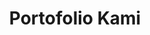 ---
title: "Portofolio Kami"
layout: "portofolio"
draft: false

portofolio:
  blocksatu:
  - category: "rumah"
    title: "Calvia Type 80 Vasana Residence"
    img: "images/portofolio/vasanaresidence/calvia-12.png"
    orientation: "portrait"
    link: "vasana-residence-calvia"
  - category: "rumah"
    title: "Sierra Type 120 Vasana Residence"
    img: "images/portofolio/vasanaresidence/sierra-07.png"
    orientation: "portrait"
    link: "vasana-residence-sierra"
  - category: "rumah"
    title: "Siena Type 120 Vasana Residence"
    img: "images/portofolio/vasanaresidence/siena-11.png"
    orientation: "landscape"
    link: "vasana-residence-siena"
  - category: "lain"
    title: "Hono Kopi Coffee Shop"
    img: "images/portofolio/honokopi/hono-kopi-01.png"
    orientation: "landscape"
    link: "hono-kopi"
  - category: "rumah"
    title: "Bapak Hartono Alam Citra Yogyakarta"
    img: "images/portofolio/rumahpakhartono/rumah-pak-hartono-01.png"
    orientation: "landscape"
    link: "rumah-bapak-hartono"
  - category: "rumah"
    title: "Madrid Type 275  Vasana Residence (ON PROGRESS)"
    img: "images/portofolio/vasanaresidence/madrid-09.png"
    orientation: "landscape"
    link: "vasana-residence-madrid"
  blockdua:
  - category: "rumah"
    title: "Prospera Type 345 CitraSun Garden"
    img: "images/portofolio/citrasungarden/prospera-02.png"
    orientation: "portrait"
    link: "citrasungarden-prospera"
  - category: "rumah"
    title: "Allura Type 290 CitraSun Garden"
    img: "images/portofolio/citrasungarden/allura-01.png"
    orientation: "landscape"
    link: "citrasungarden-allura"
  - category: "interior"
    title: "Club House CitraSun Garden"
    img: "images/portofolio/citrasungarden/interior-hall.png"
    orientation: "landscape"
    link: "citrasungarden-interior-hall"
  - category: "lain"
    title: "Hall Club House CitraSun Garden"
    img: "images/portofolio/citrasungarden/hall.png"
    orientation: "landscape"
    link: "citrasungarden-hall"
  - category: "lain"
    title: "Taman Bermain Club House CitraSun Garden"
    img: "images/portofolio/citrasungarden/taman-bermain.png"
    orientation: "landscape"
    link: "citrasungarden-taman-bermain"
  - category: "lain"
    title: "Taman Terbuka CitraSun Garden"
    img: "images/portofolio/citrasungarden/taman-terbuka.png"
    orientation: "landscape"
    link: "citrasungarden-taman-terbuka"
  - category: "rumah"
    title: "Opulencia Type 263 CitraSun Garden"
    img: "images/portofolio/citrasungarden/opulencia-01.png"
    orientation: "landscape"
    link: "citrasungarden-opulencia"
  - category: "lain"
    title: "Main Gate CitraSun Garden"
    img: "images/portofolio/citrasungarden/citrasun-garden-gate.png"
    orientation: "landscape"
    link: "citrasungarden-gate"
  - category: "rumah"
    title: "Amethyst Type 260 CitraGrand Mutiara"
    img: "images/portofolio/citragrandmutiara/amethst.png"
    link: "citragrandmutiara-amethyst"
    orientation: "landscape"
  - category: "lain"
    title: "Main Gate CitraGrand Mutiara"
    img: "images/portofolio/citragrandmutiara/gate.png"
    orientation: "landscape"
    link: "citragrandmutiara-gate"
  - category: "interior"
    title: "Amethyst Type 260 CitraGrand Mutiara"
    img: "images/portofolio/citragrandmutiara/interior.png"
    orientation: "landscape"
    link: "citragrandmutiara-amethyst-interior"
  - category: "interior"
    title: "Design Tangga Rumah CitraGrand Mutiara"
    img: "images/portofolio/citragrandmutiara/tangga-besar-2.png"
    orientation: "portrait"
    link: "citragrandmutiara-tangga"

---